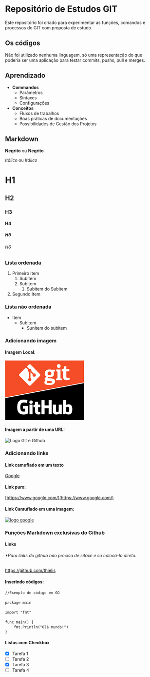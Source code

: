 # Repositório de Estudos GIT

Este repositório foi criado para experimentar as funções, comandos e processos do GIT com proposta de estudo.

## Os códigos

Não foi utilizado nenhuma linguagem, só uma representação do que poderia ser uma aplicação para testar commits, pushs, pull e merges.

## Aprendizado

* **Commandos**
    * Parâmetros
    * Sintaxes
    * Configurações
* __Conceitos__
    * Fluxos de trabalhos
    * Boas práticas de documentações
    * Possibilidades de Gestão dos Projetos

## Markdown
**Negrito** ou __Negrito__

*Itálico* ou _Itálico_

# H1
## H2
### H3
#### H4
##### H5
###### H6

### Lista ordenada
1. Primeiro Item
    1. Subitem
    2. Subitem
        1. Subitem do Subitem
2. Segundo Item

### Lista não ordenada
* Item
    * Subitem
        * Sunitem do subitem

### Adicionando imagem

#### Imagem Local:
![Logo Git e Github](img/git_github.png)

#### Imagem a partir de uma URL:
![Logo Git e Github](https://www.benner.com.br/tecnologia/wp-content/uploads/2023/10/Git.png)

### Adicionando links

#### Link camuflado em um texto
[Google](https://www.google.com/)

#### Link puro:
[https://www.google.com/](https://www.google.com/)

#### Link Camuflado em uma imagem:
[![logo google](https://cdn.iconscout.com/icon/free/png-256/free-google-icon-download-in-svg-png-gif-file-formats--logo-social-media-1507807.png?f=webp&w=128)](https://www.google.com/)

### Funções Markdown exclusivas do Github

#### Links
###### _*Para links do github não precisa de sitaxe é só colocá-lo direto._
https://github.com/thielis

#### Inserindo códigos:
```golang
//Exemplo de código em GO

package main

import "fmt"

func main() {
    fmt.Println("Olá mundo!")
}

```
#### Listas com Checkbox
- [X] Tarefa 1
- [ ] Tarefa 2
- [X] Tarefa 3
- [ ] Tarefa 4
